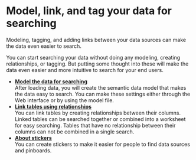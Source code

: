 # Model, link, and tag your data for searching

Modeling, tagging, and adding links between your data sources can make the data even easier to search.

You can start searching your data without doing any modeling, creating relationships, or tagging. But putting some thought into these will make the data even easier and more intuitive to search for your end users.

-   **[Model the data for searching](../../admin/data_modeling/semantic_modeling.html)**  
After loading data, you will create the semantic data model that makes the data easy to search. You can make these settings either through the Web interface or by using the model file.
-   **[Link tables using relationships](../../admin/data_modeling/about_relationships.html)**  
You can link tables by creating relationships between their columns. Linked tables can be searched together or combined into a worksheet for easy searching. Tables that have no relationship between their columns can not be combined in a single search.
-   **[About stickers](../../admin/data_modeling/stickers_concept.html)**  
 You can create stickers to make it easier for people to find data sources and pinboards.

